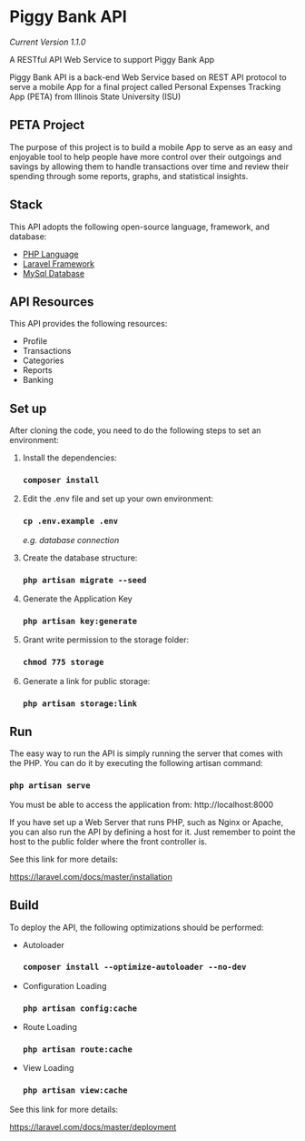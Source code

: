 # Piggy Bank API

_Current Version 1.1.0_

A RESTful API Web Service to support Piggy Bank App

Piggy Bank API is a back-end Web Service based on REST API protocol 
to serve a mobile App for a final project called 
Personal Expenses Tracking App (PETA) 
from Illinois State University (ISU)

## PETA Project

The purpose of this project is to build a mobile App to serve as 
an easy and enjoyable tool to help people have more control over 
their outgoings and savings by allowing them to handle 
transactions over time and review their spending 
through some reports, graphs, 
and statistical insights.

## Stack

This API adopts the following open-source language, framework, and database:

- [PHP Language](http://php.net)
- [Laravel Framework](https://laravel.com)
- [MySql Database](https://www.mysql.com)

## API Resources

This API provides the following resources:

- Profile
- Transactions
- Categories
- Reports
- Banking

## Set up

After cloning the code, you need to do the following 
steps to set an environment:

1. Install the dependencies:

    ### `composer install`

2. Edit the .env file and set up your own environment:

    ### `cp .env.example .env`
    _e.g. database connection_
    
3. Create the database structure:

    ### `php artisan migrate --seed`
    
4. Generate the Application Key

    ### `php artisan key:generate`

5. Grant write permission to the storage folder:

    ### `chmod 775 storage`
    
6. Generate a link for public storage:

    ### `php artisan storage:link`

## Run

The easy way to run the API is simply running the server 
that comes with the PHP. You can do it by executing 
the following artisan command:

### `php artisan serve`

You must be able to access the application from: http://localhost:8000

If you have set up a Web Server that runs PHP, such as Nginx or Apache, 
you can also run the API by defining a host for it. 
Just remember to point the host to the public folder
where the front controller is. 

See this link for more details: 

https://laravel.com/docs/master/installation

## Build

To deploy the API, the following optimizations should be performed:

- Autoloader
 
  ### `composer install --optimize-autoloader --no-dev`
 
- Configuration Loading

  ### `php artisan config:cache`
  
- Route Loading

  ### `php artisan route:cache`

- View Loading

  ### `php artisan view:cache`

See this link for more details: 

https://laravel.com/docs/master/deployment
